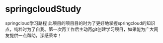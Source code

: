 # springcloudStudy
springcloud学习路程
此项目的项目目的时为了更好地掌握springcloud的知识点，纯粹时为了自我。第一次再工作后主动再git创建学习项目，如果能为广大网友提供一点帮助，深感荣幸！
